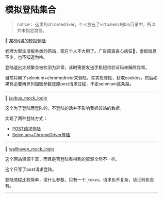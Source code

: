 # 模拟登陆集合

> notice： 这里的chromedriver，个人放在了virtualenv的bin目录中，所以并未指定路径。

👀 [某8同城的模拟登陆](https://github.com/Achang0121/MockLogin/blob/main/58tc_mock_login/58tc_mock_login.py)

老牌大型生活服务类的网站，现在个人不大用了。广告简直丧心病狂🤔️，虚假信息不少，也不知道为啥。

登陆退出太频繁会被检测为异常。此时需要发送手机短信验证码来解除异常。

目前只用了selenium+chromedriver来登陆，先实现登陆，获取cookies，然后如果有必要再罗列加密参数还原post请求过程，不走selenium这条路。

---

🔞 [javbus_mock_login](https://github.com/Achang0121/MockLogin/tree/main/javbus_mock_login) 

这个为了登陆而登陆的，不登陆的话并不影响我抓该站的数据。

实现了两种登陆方式：

- [POST请求登陆](https://github.com/Achang0121/MockLogin/blob/main/javbus_mock_login/javbus_login_normal.py)
- [Selenium+ChromeDriver登陆](https://github.com/Achang0121/MockLogin/blob/main/javbus_mock_login/javbus_login_selenium_chromedriver.py)

---
👀 [wallhaven_mock_login](https://github.com/Achang0121/MockLogin/blob/main/wallhaven_mock_login/login.py)

这个网站资源丰富，而且是否登陆看得到的资源全然不一样。

这个只写了post请求登陆。

登陆流程比较简单，没什么参数，只有一个`_token`，请求也不复杂，验证码也没有。

---
